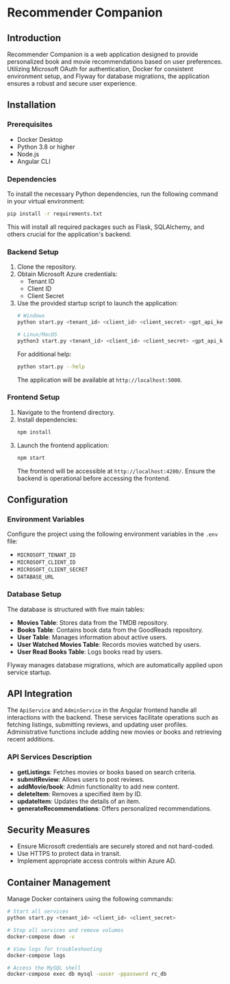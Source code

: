 # Recommender Companion

## Introduction
Recommender Companion is a web application designed to provide personalized book and movie recommendations based on user preferences. Utilizing Microsoft OAuth for authentication, Docker for consistent environment setup, and Flyway for database migrations, the application ensures a robust and secure user experience.

## Installation

### Prerequisites
- Docker Desktop
- Python 3.8 or higher
- Node.js
- Angular CLI

### Dependencies
To install the necessary Python dependencies, run the following command in your virtual environment:
```bash
pip install -r requirements.txt
```
This will install all required packages such as Flask, SQLAlchemy, and others crucial for the application's backend.

### Backend Setup
1. Clone the repository.
2. Obtain Microsoft Azure credentials:
   - Tenant ID
   - Client ID
   - Client Secret
3. Use the provided startup script to launch the application:
    ```bash
    # Windows
    python start.py <tenant_id> <client_id> <client_secret> <gpt_api_key>

    # Linux/MacOS
    python3 start.py <tenant_id> <client_id> <client_secret> <gpt_api_key>
    ```
   For additional help:
   ```bash
   python start.py --help
   ```
   The application will be available at `http://localhost:5000`.

### Frontend Setup
1. Navigate to the frontend directory.
2. Install dependencies:
   ```bash
   npm install
   ```
3. Launch the frontend application:
   ```bash
   npm start
   ```
   The frontend will be accessible at `http://localhost:4200/`. Ensure the backend is operational before accessing the frontend.

## Configuration

### Environment Variables
Configure the project using the following environment variables in the `.env` file:
- `MICROSOFT_TENANT_ID`
- `MICROSOFT_CLIENT_ID`
- `MICROSOFT_CLIENT_SECRET`
- `DATABASE_URL`

### Database Setup
The database is structured with five main tables:
- **Movies Table**: Stores data from the TMDB repository.
- **Books Table**: Contains book data from the GoodReads repository.
- **User Table**: Manages information about active users.
- **User Watched Movies Table**: Records movies watched by users.
- **User Read Books Table**: Logs books read by users.

Flyway manages database migrations, which are automatically applied upon service startup.

## API Integration
The `ApiService` and `AdminService` in the Angular frontend handle all interactions with the backend. These services facilitate operations such as fetching listings, submitting reviews, and updating user profiles. Administrative functions include adding new movies or books and retrieving recent additions.

### API Services Description
- **getListings**: Fetches movies or books based on search criteria.
- **submitReview**: Allows users to post reviews.
- **addMovie/book**: Admin functionality to add new content.
- **deleteItem**: Removes a specified item by ID.
- **updateItem**: Updates the details of an item.
- **generateRecommendations**: Offers personalized recommendations.

## Security Measures
- Ensure Microsoft credentials are securely stored and not hard-coded.
- Use HTTPS to protect data in transit.
- Implement appropriate access controls within Azure AD.

## Container Management
Manage Docker containers using the following commands:
```bash
# Start all services
python start.py <tenant_id> <client_id> <client_secret>

# Stop all services and remove volumes
docker-compose down -v

# View logs for troubleshooting
docker-compose logs

# Access the MySQL shell
docker-compose exec db mysql -uuser -ppassword rc_db
```
